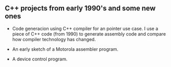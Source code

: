 ## C++ projects from early 1990's and some new ones

- Code generacion using C++ compiler for an pointer use case. I use a piece of C++ code (from 1990) to generate assembly code and compare how compiler technology has changed.

- An early sketch of a Motorola assembler program.

- A device control program.
